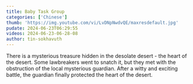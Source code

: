 ```yaml
---
title: Baby Task Group
categories: ['Chinese']
thumb: 'https://img.youtube.com/vi/LvDNpNwdvQE/maxresdefault.jpg'
pudate: 2024-06-23T06:29:55
videos: 2024-06-23-06-28-08
author: tin-sokhavuth
---
```

There is a mysterious treasure hidden in the desolate desert - the heart of the desert. Some lawbreakers went to snatch it, but they met with the obstruction of the local mysterious guardian. After a witty and exciting battle, the guardian finally protected the heart of the desert.